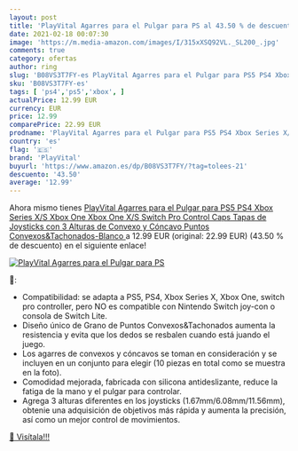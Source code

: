 ```yaml
---
layout: post
title: 'PlayVital Agarres para el Pulgar para PS al 43.50 % de descuento'
date: 2021-02-18 00:07:30
image: 'https://m.media-amazon.com/images/I/315xXSQ92VL._SL200_.jpg'
comments: true
category: ofertas
author: ring
slug: 'B08VS3T7FY-es PlayVital Agarres para el Pulgar para PS5 PS4 Xbox Series...'
sku: 'B08VS3T7FY-es'
tags: [ 'ps4','ps5','xbox', ]
actualPrice: 12.99 EUR
currency: EUR
price: 12.99
comparePrice: 22.99 EUR
prodname: 'PlayVital Agarres para el Pulgar para PS5 PS4 Xbox Series X/S Xbox One Xbox One X/S Switch Pro Control Caps Tapas de Joysticks con 3 Alturas de Convexo y Cóncavo Puntos Convexos&Tachonados-Blanco '
country: 'es'
flag: '🇪🇸'
brand: 'PlayVital'
buyurl: 'https://www.amazon.es/dp/B08VS3T7FY/?tag=tolees-21'
descuento: '43.50'
average: '12.99'
---
```


Ahora mismo tienes [PlayVital Agarres para el Pulgar para PS5 PS4 Xbox Series X/S Xbox One Xbox One X/S Switch Pro Control Caps Tapas de Joysticks con 3 Alturas de Convexo y Cóncavo Puntos Convexos&Tachonados-Blanco ](https://www.amazon.es/dp/B08VS3T7FY/?tag=tolees-21) a 12.99 EUR (original: 22.99 EUR) (43.50 %  de descuento) en el siguiente enlace!

[![PlayVital Agarres para el Pulgar para PS](https://m.media-amazon.com/images/I/315xXSQ92VL._SL200_.jpg)](https://www.amazon.es/dp/B08VS3T7FY/?tag=tolees-21)

🔎:

- Compatibilidad: se adapta a PS5, PS4, Xbox Series X, Xbox One, switch pro controller, pero NO es compatible con Nintendo Switch joy-con o consola de Switch Lite.
- Diseño único de Grano de Puntos Convexos&Tachonados aumenta la resistencia y evita que los dedos se resbalen cuando está juando el juego.
- Los agarres de convexos y cóncavos se toman en consideración y se incluyen en un conjunto para elegir (10 piezas en total como se muestra en la foto).
- Comodidad mejorada, fabricada con silicona antideslizante, reduce la fatiga de la mano y el pulgar para controlar.
- Agrega 3 alturas diferentes en los joysticks (1.67mm/6.08mm/11.56mm), obtenie una adquisición de objetivos más rápida y aumenta la precisión, así como un mejor control de movimientos.

[🛒 Visítala!!!](https://www.amazon.es/dp/B08VS3T7FY/?tag=tolees-21)
